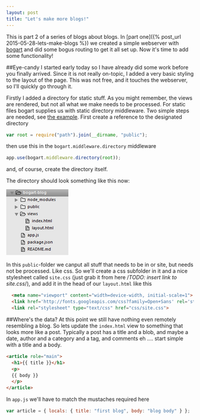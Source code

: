```yaml
---
layout: post
title: "Let's make more blogs!"
---
```

This is part 2 of a series of blogs about blogs. In [part one]({% post_url 2015-05-28-lets-make-blogs %}) we created a simple webserver with [bogart](https://github.com/nrstott/bogart) and did some bogus routing to get it all set up. Now it's time to add some functionality!

##Eye-candy
I started early today so I have already did some work before you finally arrived. Since it is not really on-topic, I added a very basic styling to the layout of the page. This was not free, and it touches the webserver, so I'll quickly go through it.

Firstly I added a directory for static stuff. As you might remember, the views are rendered, but not all what we make needs to be processed. For static files bogart supplies us with static directory middleware. Two simple steps are needed, see [the example](https://github.com/nrstott/bogart/blob/master/examples/static-server/app.js). First create a reference to the designated directory

```javascript
var root = require("path").join(__dirname, "public");
```

then use this in the `bogart.middleware.directory` middleware

```javascript
app.use(bogart.middleware.directory(root));
```
and, of course, create the directory itself.

The directory should look something like this now:

![Dirlisting of our project](/images/posts/Lets-make-more-blogs-dirlist.png)

In this `public`-folder we canput all stuff that needs to be in or site, but needs not be processed. Like css. So we'll create a css subfolder in it and a nice stylesheet called `site.css` (just grab it from here /*TODO: insert link to site.css*/), and add it in the head of our `layout.html` like this

```html
  <meta name="viewport" content="width=device-width, initial-scale=1">
  <link href='http://fonts.googleapis.com/css?family=Open+Sans' rel='stylesheet' type='text/css'>
  <link rel="stylesheet" type="text/css" href="css/site.css">
```

##Where's the data?
At this point we still have nothing even remotely resembling a blog. So lets update the `index.html` view to something that looks more like a post. Typically a post has a title and a blob, and maybe a date, author and a category and a tag, and comments eh .... start simple with a title and a body.

```html
<article role="main">
  <h1>{{ title }}</h1>
  <p>
  {{ body }}
  </p>
</article>
```

In `app.js` we'll have to match the mustaches required here

```javascript
var article = { locals: { title: "first blog", body: "blog body" } };
```